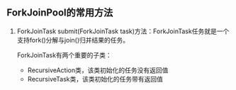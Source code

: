 ## ForkJoinPool的常用方法



1. ForkJoinTask<T> submit(ForkJoinTask<T> task)方法：ForkJoinTask任务就是一个支持fork()分解与join()归并结果的任务。

   ForkJoinTask有两个重要的子类：

   - RecursiveAction类，该类初始化的任务没有返回值
   - RecursiveTask类，该类初始化的任务带有返回值
